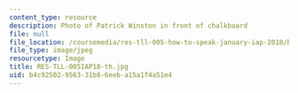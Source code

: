 ```yaml
---
content_type: resource
description: Photo of Patrick Winston in front of chalkboard
file: null
file_location: /coursemedia/res-tll-005-how-to-speak-january-iap-2018/b4c92502956331b86eeba15a1f4a51e4_RES-TLL-005IAP18-th.jpg
file_type: image/jpeg
resourcetype: Image
title: RES-TLL-005IAP18-th.jpg
uid: b4c92502-9563-31b8-6eeb-a15a1f4a51e4
---
```

